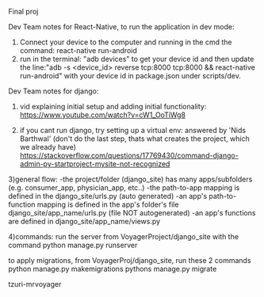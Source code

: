 Final proj

Dev Team notes for React-Native, to run the application in dev mode:

1. Connect your device to the computer and running in the cmd the command: react-native run-android
2. run in the terminal: "adb devices" to get your device id and then update the line:"adb -s <device_id> reverse tcp:8000 tcp:8000 && react-native run-android" with your device id in package.json under scripts/dev.

Dev Team notes for django:

1. vid explaining initial setup and adding initial functionality:
   https://www.youtube.com/watch?v=cW1_OoTiWg8

2. if you cant run django, try setting up a virtual env:
   answered by 'Nids Barthwal' (don't do the last step, thats what creates the project, which we already have)
   https://stackoverflow.com/questions/17769430/command-django-admin-py-startproject-mysite-not-recognized

3)general flow:
-the project/folder (django_site) has many apps/subfolders (e.g. consumer_app, physician_app, etc..)
-the path-to-app mapping is defined in the django_site/urls.py (auto generated)
-an app's path-to-function mapping is defined in the app's folder's file django_site/app_name/urls.py (file NOT autogenerated)
-an app's functions are defined in django_site/app_name/views.py

4)commands:
run the server from VoyagerProject/django_site with the command python manage.py runserver

to apply migrations, from VoyagerProj/django_site, run these 2 commands
python manage.py makemigrations
pythons manage.py migrate

tzuri-mrvoyager
